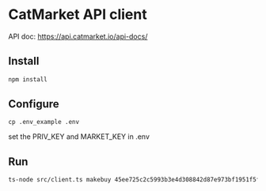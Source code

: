 # CatMarket API client

API doc: https://api.catmarket.io/api-docs/

## Install

```bash
npm install
```

## Configure

```
cp .env_example .env
```

set the PRIV_KEY and MARKET_KEY in .env

## Run

```bash
ts-node src/client.ts makebuy 45ee725c2c5993b3e4d308842d87e973bf1951f5f7a804b21e4dd964ecd12d6b_0
```